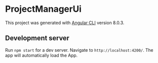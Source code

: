 # ProjectManagerUi

This project was generated with [Angular CLI](https://github.com/angular/angular-cli) version 8.0.3.

## Development server

Run `npm start` for a dev server. Navigate to `http://localhost:4200/`. The app will automatically load the App.



